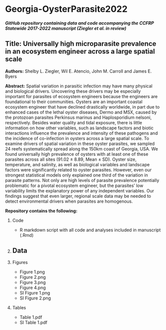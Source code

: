 # Georgia-OysterParasite2022

##### GitHub repository containing data and code accompanying the CCFRP Statewide 2017-2022 manuscript (Ziegler et al. in review)

## Title: Universally high microparasite prevalence in an ecosystem engineer across a large spatial scale


**Authors:** Shelby L. Ziegler, Wil E. Atencio, John M. Carroll and James E. Byers 

**Abstract:** Spatial variation in parasitic infection may have many physical and biological drivers. Uncovering these drivers may be especially important for parasites of ecosystem engineers because the engineers are foundational to their communities. Oysters are an important coastal ecosystem engineer that have declined drastically worldwide, in part due to enhanced cases of the lethal oyster diseases, Dermo and MSX, caused by the protozoan parasites Perkinsus marinus and Haplosporidium nelsoni, respectively. Besides water quality and tidal exposure, there is little information on how other variables, such as landscape factors and biotic interactions influence the prevalence and intensity of these pathogens and the incidence of co-infection in oysters across a large spatial scale. To examine drivers of spatial variation in these oyster parasites, we sampled 24 reefs systematically spread along the 150km coast of Georgia, USA. We found universally high prevalence of oysters with at least one of these parasites across all sites (91.02 ± 8.89, Mean ± SD). Oyster size, temperature, and salinity, as well as biological variables and landscape factors were significantly related to oyster parasites. However, even our strongest statistical models only explained one third of the variation in parasite patterns. Not only are high levels of parasite prevalence potentially problematic for a pivotal ecosystem engineer, but the parasites’ low variability limits the explanatory power of any independent variables. Our findings suggest that even larger, regional scale data may be needed to detect environmental drivers when parasites are homogenous.


**Repository contains the following:**

1. Code
   - R markdown script with all code and analyses included in manuscript (.Rmd)
   
2. Data
   - 
   
3. Figures
   - Figure 1.png
   - Figure 2.png
   - Figure 3.png
   - Figure 4.png
   - SI Figure 1.png
   - SI Figure 2.png

4. Tables 
   - Table 1.pdf
   - SI Table 1.pdf

